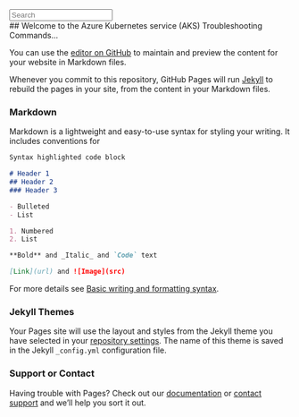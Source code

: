 <!DOCTYPE html>
<html>
<head>
  <title>Markdown Page with Search</title>
  <!-- Add any additional CSS or JS files here -->
</head>
<body>
  <div id="search-container">
    <input type="text" id="search-input" placeholder="Search">
  </div>
  <div id="markdown-content">
## Welcome to the Azure Kubernetes service (AKS) Troubleshooting Commands...

You can use the [editor on GitHub](https://github.com/mutazn/mutazn.github.io/edit/maiakstsgn/index.md) to maintain and preview the content for your website in Markdown files.

Whenever you commit to this repository, GitHub Pages will run [Jekyll](https://jekyllrb.com/) to rebuild the pages in your site, from the content in your Markdown files.

### Markdown

Markdown is a lightweight and easy-to-use syntax for styling your writing. It includes conventions for

```markdown
Syntax highlighted code block

# Header 1
## Header 2
### Header 3

- Bulleted
- List

1. Numbered
2. List

**Bold** and _Italic_ and `Code` text

[Link](url) and ![Image](src)
```

For more details see [Basic writing and formatting syntax](https://docs.github.com/en/github/writing-on-github/getting-started-with-writing-and-formatting-on-github/basic-writing-and-formatting-syntax).

### Jekyll Themes

Your Pages site will use the layout and styles from the Jekyll theme you have selected in your [repository settings](https://github.com/mutazn/mutazn.github.io/settings/pages). The name of this theme is saved in the Jekyll `_config.yml` configuration file.

### Support or Contact

Having trouble with Pages? Check out our [documentation](https://docs.github.com/categories/github-pages-basics/) or [contact support](https://support.github.com/contact) and we’ll help you sort it out.
  </div>
  <!-- Add any additional JavaScript files here -->
</body>
</html>

